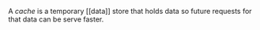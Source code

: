 A *cache* is a temporary [[data]] store that holds data so future requests for that data can be serve faster. 